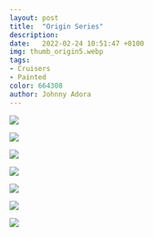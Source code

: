```yaml
---
layout: post
title:  "Origin Series"
description: 
date:   2022-02-24 10:51:47 +0100
img: thumb_origin5.webp
tags: 
- Cruisers
- Painted
color: 664308
author: Johnny Adora
---
```


![]({{site.baseurl}}/images/origin1.jpg)

![]({{site.baseurl}}/images/origin2.jpg)

![]({{site.baseurl}}/images/origin3.jpg)

![]({{site.baseurl}}/images/origin4.jpg)

![]({{site.baseurl}}/images/origin5.jpg)

![]({{site.baseurl}}/images/origin6.jpg)

![]({{site.baseurl}}/images/origin7.jpg)